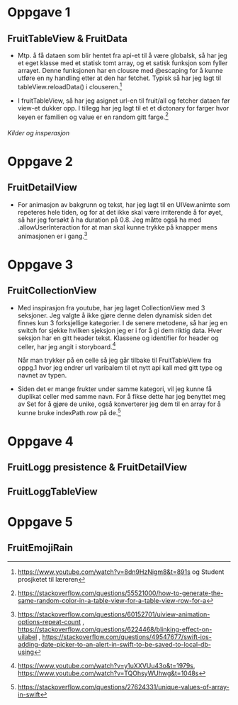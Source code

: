 # Oppgave 1
## FruitTableView & FruitData
* Mtp. å få dataen som blir hentet fra api-et til å være globalsk, så har jeg et eget klasse med et statisk tomt array, og et satisk funksjon som fyller arrayet. Denne funksjonen har en clousre med @escaping for å kunne utføre en ny handling etter at den har fetchet. Typisk så har jeg lagt til tableView.reloadData() i clouseren.[^2]
        
* I fruitTableView, så har jeg asignet url-en til fruit/all og fetcher dataen før view-et dukker opp. I tillegg har jeg lagt til et et dictonary for farger hvor keyen er familien og value er en random gitt farge.[^1]

###### Kilder og insperasjon 
[^1]: https://stackoverflow.com/questions/55521000/how-to-generate-the-same-random-color-in-a-table-view-for-a-table-view-row-for-a
[^2]: https://www.youtube.com/watch?v=8dn9HzNigm8&t=891s og Student prosjketet til læreren

# Oppgave 2
## FruitDetailView
* For animasjon av bakgrunn og tekst, har jeg lagt til en UIVew.animte som repeteres hele tiden, og for at det ikke skal være irriterende å for øyet, så har jeg forsøkt å ha duration på 0.8. Jeg måtte også ha med .allowUserInteraction for at man skal kunne trykke på knapper mens animasjonen er i gang.[^3] 

[^3]: https://stackoverflow.com/questions/60152701/uiview-animation-options-repeat-count , https://stackoverflow.com/questions/6224468/blinking-effect-on-uilabel , https://stackoverflow.com/questions/49547677/swift-ios-adding-date-picker-to-an-alert-in-swift-to-be-saved-to-local-db-using
    
# Oppgave 3
## FruitCollectionView
* Med inspirasjon fra youtube, har jeg laget CollectionView med 3 seksjoner. Jeg valgte å ikke gjøre denne delen dynamisk siden det finnes kun 3 forksjellige kategorier. I de senere metodene, så har jeg en switch for sjekke hvilken sjeksjon jeg er i for å gi dem riktig data. Hver seksjon har en gitt header tekst. Klassene og identifier for header og celler, har jeg angit i storyboard.[^4] 

    Når man trykker på en celle så jeg går tilbake til FruitTableView fra oppg.1 hvor jeg endrer url varibalem til et nytt api kall med gitt type og navnet av typen.
* Siden det er mange frukter under samme kategori, vil jeg kunne få duplikat celler med samme navn. For å fikse dette har jeg benyttet meg av Set for å gjøre de unike, også konverterer jeg dem til en array for å kunne bruke indexPath.row på de.[^5]

[^4]: https://www.youtube.com/watch?v=y1uXXVUu43o&t=1979s, https://www.youtube.com/watch?v=TQOhsyWUhwg&t=1048s
[^5]: https://stackoverflow.com/questions/27624331/unique-values-of-array-in-swift

    
# Oppgave 4
## FruitLogg presistence & FruitDetailView
    
## FruitLoggTableView
    
# Oppgave 5
## FruitEmojiRain
